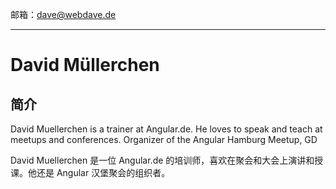 邮箱：dave@webdave.de

---

# David Müllerchen

## 简介

David Muellerchen is a trainer at Angular.de. He loves to speak and teach at meetups and conferences. Organizer of the Angular Hamburg Meetup, GD

David Muellerchen 是一位 Angular.de 的培训师，喜欢在聚会和大会上演讲和授课。他还是 Angular 汉堡聚会的组织者。
